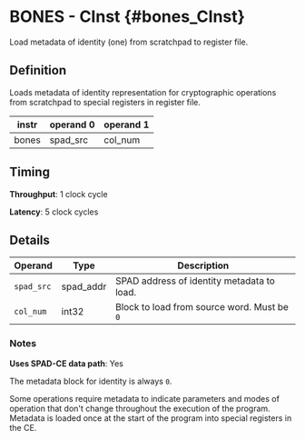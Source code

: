 # BONES - CInst {#bones_CInst}

Load metadata of identity (one) from scratchpad to register file.

## Definition

Loads metadata of identity representation for cryptographic operations from scratchpad to special registers in register file.

| instr | operand 0 | operand 1 |
|-|-|-|
| bones | spad_src | col_num |

## Timing

**Throughput**: 1 clock cycle

**Latency**: 5 clock cycles

## Details

| Operand | Type | Description |
|-|-|-|
| `spad_src` | spad_addr | SPAD address of identity metadata to load. |
| `col_num` | int32 | Block to load from source word. Must be `0` |

### Notes

**Uses SPAD-CE data path**: Yes

The metadata block for identity is always `0`.

Some operations require metadata to indicate parameters and modes of operation that don't change throughout the execution of the program. Metadata is loaded once at the start of the program into special registers in the CE.
